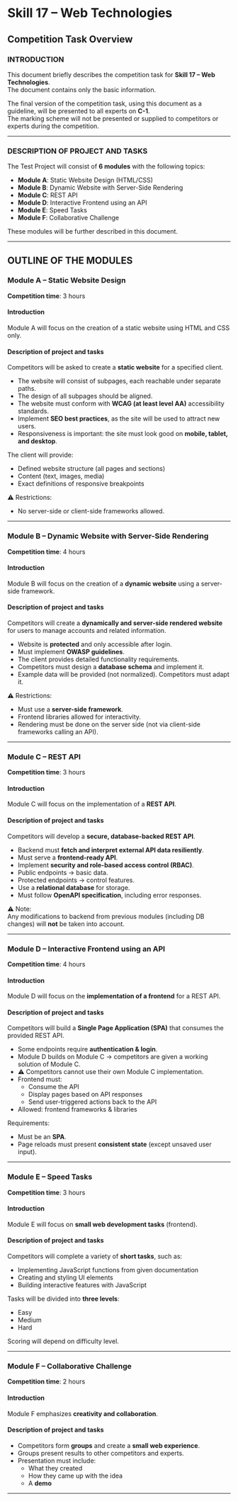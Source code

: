 # Skill 17 – Web Technologies  
## Competition Task Overview  

### INTRODUCTION  
This document briefly describes the competition task for **Skill 17 – Web Technologies**.  
The document contains only the basic information.  

The final version of the competition task, using this document as a guideline, will be presented to all experts on **C-1**.  
The marking scheme will not be presented or supplied to competitors or experts during the competition.  

---

### DESCRIPTION OF PROJECT AND TASKS  
The Test Project will consist of **6 modules** with the following topics:  

- **Module A**: Static Website Design (HTML/CSS)  
- **Module B**: Dynamic Website with Server-Side Rendering  
- **Module C**: REST API  
- **Module D**: Interactive Frontend using an API  
- **Module E**: Speed Tasks  
- **Module F**: Collaborative Challenge  

These modules will be further described in this document.  

---

## OUTLINE OF THE MODULES  

### Module A – Static Website Design  
**Competition time**: 3 hours  

#### Introduction  
Module A will focus on the creation of a static website using HTML and CSS only.  

#### Description of project and tasks  
Competitors will be asked to create a **static website** for a specified client.  

- The website will consist of subpages, each reachable under separate paths.  
- The design of all subpages should be aligned.  
- The website must conform with **WCAG (at least level AA)** accessibility standards.  
- Implement **SEO best practices**, as the site will be used to attract new users.  
- Responsiveness is important: the site must look good on **mobile, tablet, and desktop**.  

The client will provide:  
- Defined website structure (all pages and sections)  
- Content (text, images, media)  
- Exact definitions of responsive breakpoints  

⚠️ Restrictions:  
- No server-side or client-side frameworks allowed.  

---

### Module B – Dynamic Website with Server-Side Rendering  
**Competition time**: 4 hours  

#### Introduction  
Module B will focus on the creation of a **dynamic website** using a server-side framework.  

#### Description of project and tasks  
Competitors will create a **dynamically and server-side rendered website** for users to manage accounts and related information.  

- Website is **protected** and only accessible after login.  
- Must implement **OWASP guidelines**.  
- The client provides detailed functionality requirements.  
- Competitors must design a **database schema** and implement it.  
- Example data will be provided (not normalized). Competitors must adapt it.  

⚠️ Restrictions:  
- Must use a **server-side framework**.  
- Frontend libraries allowed for interactivity.  
- Rendering must be done on the server side (not via client-side frameworks calling an API).  

---

### Module C – REST API  
**Competition time**: 3 hours  

#### Introduction  
Module C will focus on the implementation of a **REST API**.  

#### Description of project and tasks  
Competitors will develop a **secure, database-backed REST API**.  

- Backend must **fetch and interpret external API data resiliently**.  
- Must serve a **frontend-ready API**.  
- Implement **security and role-based access control (RBAC)**.  
- Public endpoints → basic data.  
- Protected endpoints → control features.  
- Use a **relational database** for storage.  
- Must follow **OpenAPI specification**, including error responses.  

⚠️ Note:  
Any modifications to backend from previous modules (including DB changes) will **not** be taken into account.  

---

### Module D – Interactive Frontend using an API  
**Competition time**: 4 hours  

#### Introduction  
Module D will focus on the **implementation of a frontend** for a REST API.  

#### Description of project and tasks  
Competitors will build a **Single Page Application (SPA)** that consumes the provided REST API.  

- Some endpoints require **authentication & login**.  
- Module D builds on Module C → competitors are given a working solution of Module C.  
- ⚠️ Competitors cannot use their own Module C implementation.  
- Frontend must:  
  - Consume the API  
  - Display pages based on API responses  
  - Send user-triggered actions back to the API  
- Allowed: frontend frameworks & libraries  

Requirements:  
- Must be an **SPA**.  
- Page reloads must present **consistent state** (except unsaved user input).  

---

### Module E – Speed Tasks  
**Competition time**: 3 hours  

#### Introduction  
Module E will focus on **small web development tasks** (frontend).  

#### Description of project and tasks  
Competitors will complete a variety of **short tasks**, such as:  

- Implementing JavaScript functions from given documentation  
- Creating and styling UI elements  
- Building interactive features with JavaScript  

Tasks will be divided into **three levels**:  
- Easy  
- Medium  
- Hard  

Scoring will depend on difficulty level.  

---

### Module F – Collaborative Challenge  
**Competition time**: 2 hours  

#### Introduction  
Module F emphasizes **creativity and collaboration**.  

#### Description of project and tasks  
- Competitors form **groups** and create a **small web experience**.  
- Groups present results to other competitors and experts.  
- Presentation must include:  
  - What they created  
  - How they came up with the idea  
  - A **demo**  

---
